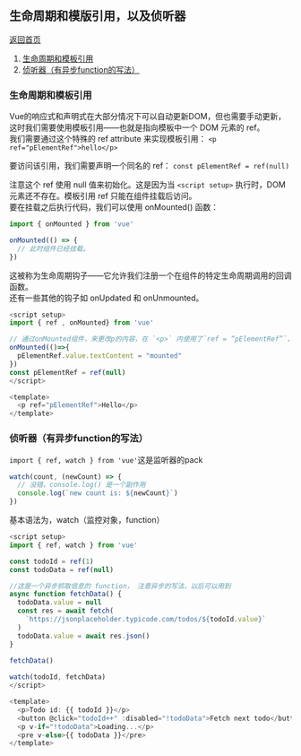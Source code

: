 ## 生命周期和模版引用，以及侦听器

[返回首页](./vue教程.md)

1. [生命周期和模板引用](#table1)
2. [侦听器（有异步function的写法）](#table2)

### <a id= "table1">生命周期和模板引用</a>

Vue的响应式和声明式在大部分情况下可以自动更新DOM，但也需要手动更新，这时我们需要使用模板引用——也就是指向模板中一个 DOM 元素的 ref。  
我们需要通过这个特殊的 ref attribute 来实现模板引用： 
`<p ref="pElementRef">hello</p>`

要访问该引用，我们需要声明一个同名的 ref：
`const pElementRef = ref(null)`  

注意这个 ref 使用 null 值来初始化。这是因为当 `<script setup>` 执行时，DOM 元素还不存在。模板引用 ref 只能在组件挂载后访问。  
要在挂载之后执行代码，我们可以使用 onMounted() 函数：  
```js
import { onMounted } from 'vue'

onMounted(() => {
  // 此时组件已经挂载。
})
```

这被称为生命周期钩子——它允许我们注册一个在组件的特定生命周期调用的回调函数。  
还有一些其他的钩子如 onUpdated 和 onUnmounted。

```js
<script setup>
import { ref , onMounted} from 'vue'

// 通过onMounted组件，来更改p的内容，在 `<p>` 内使用了`ref = “pElementRef”`，这样能通过更改pElementRef来更改相应内容
onMounted(()=>{
  pElementRef.value.textContent = "mounted"
})
const pElementRef = ref(null)
</script>

<template>
  <p ref="pElementRef">Hello</p>
</template>
```

### <a id= "table2">侦听器（有异步function的写法）</a>

`import { ref, watch } from 'vue'`这是监听器的pack

```js
watch(count, (newCount) => {
  // 没错，console.log() 是一个副作用
  console.log(`new count is: ${newCount}`)
})
```
基本语法为，watch（监控对象，function）


```js
<script setup>
import { ref, watch } from 'vue'

const todoId = ref(1)
const todoData = ref(null)

//这是一个异步抓取信息的 function， 注意异步的写法，以后可以用到
async function fetchData() {
  todoData.value = null
  const res = await fetch(
    `https://jsonplaceholder.typicode.com/todos/${todoId.value}`
  )
  todoData.value = await res.json()
}

fetchData()
  
watch(todoId, fetchData)
</script>

<template>
  <p>Todo id: {{ todoId }}</p>
  <button @click="todoId++" :disabled="!todoData">Fetch next todo</button>
  <p v-if="!todoData">Loading...</p>
  <pre v-else>{{ todoData }}</pre>
</template>
```